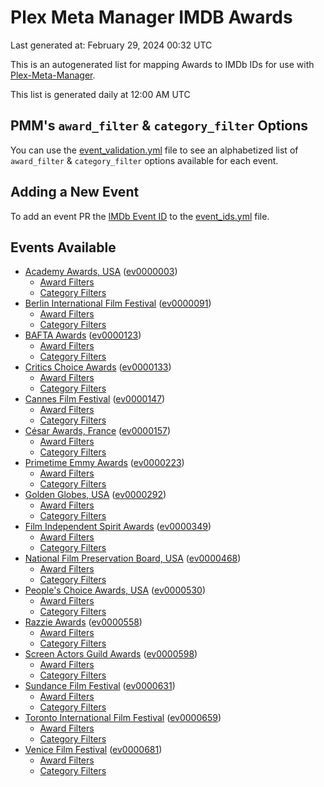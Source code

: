 # Plex Meta Manager IMDB Awards

Last generated at: February 29, 2024 00:32 UTC

This is an autogenerated list for mapping Awards to IMDb IDs for use with [Plex-Meta-Manager](https://github.com/meisnate12/Plex-Meta-Manager).

This list is generated daily at 12:00 AM UTC 

## PMM's `award_filter` & `category_filter` Options

You can use the [event_validation.yml](https://github.com/meisnate12/PMM-IMDb-Awards/blob/master/event_validation.yml) file to see an alphabetized list of `award_filter` & `category_filter` options available for each event.

## Adding a New Event

To add an event PR the [IMDb Event ID](https://www.imdb.com/event/all/) to the [event_ids.yml](https://github.com/meisnate12/PMM-IMDb-Awards/blob/master/event_ids.yml) file.

## Events Available

* [Academy Awards, USA](https://www.imdb.com/event/ev0000003) ([ev0000003](https://github.com/meisnate12/PMM-IMDb-Awards/blob/master/event_validation.yml#L1))
  * [Award Filters](https://github.com/meisnate12/PMM-IMDb-Awards/blob/master/event_validation.yml#L6)
  * [Category Filters](https://github.com/meisnate12/PMM-IMDb-Awards/blob/master/event_validation.yml#L14)
* [Berlin International Film Festival](https://www.imdb.com/event/ev0000091) ([ev0000091](https://github.com/meisnate12/PMM-IMDb-Awards/blob/master/event_validation.yml#L148))
  * [Award Filters](https://github.com/meisnate12/PMM-IMDb-Awards/blob/master/event_validation.yml#L152)
  * [Category Filters](https://github.com/meisnate12/PMM-IMDb-Awards/blob/master/event_validation.yml#L346)
* [BAFTA Awards](https://www.imdb.com/event/ev0000123) ([ev0000123](https://github.com/meisnate12/PMM-IMDb-Awards/blob/master/event_validation.yml#L621))
  * [Award Filters](https://github.com/meisnate12/PMM-IMDb-Awards/blob/master/event_validation.yml#L626)
  * [Category Filters](https://github.com/meisnate12/PMM-IMDb-Awards/blob/master/event_validation.yml#L658)
* [Critics Choice Awards](https://www.imdb.com/event/ev0000133) ([ev0000133](https://github.com/meisnate12/PMM-IMDb-Awards/blob/master/event_validation.yml#L1140))
  * [Award Filters](https://github.com/meisnate12/PMM-IMDb-Awards/blob/master/event_validation.yml#L1143)
  * [Category Filters](https://github.com/meisnate12/PMM-IMDb-Awards/blob/master/event_validation.yml#L1148)
* [Cannes Film Festival](https://www.imdb.com/event/ev0000147) ([ev0000147](https://github.com/meisnate12/PMM-IMDb-Awards/blob/master/event_validation.yml#L1249))
  * [Award Filters](https://github.com/meisnate12/PMM-IMDb-Awards/blob/master/event_validation.yml#L1254)
  * [Category Filters](https://github.com/meisnate12/PMM-IMDb-Awards/blob/master/event_validation.yml#L1416)
* [César Awards, France](https://www.imdb.com/event/ev0000157) ([ev0000157](https://github.com/meisnate12/PMM-IMDb-Awards/blob/master/event_validation.yml#L1641))
  * [Award Filters](https://github.com/meisnate12/PMM-IMDb-Awards/blob/master/event_validation.yml#L1644)
  * [Category Filters](https://github.com/meisnate12/PMM-IMDb-Awards/blob/master/event_validation.yml#L1649)
* [Primetime Emmy Awards](https://www.imdb.com/event/ev0000223) ([ev0000223](https://github.com/meisnate12/PMM-IMDb-Awards/blob/master/event_validation.yml#L1708))
  * [Award Filters](https://github.com/meisnate12/PMM-IMDb-Awards/blob/master/event_validation.yml#L1713)
  * [Category Filters](https://github.com/meisnate12/PMM-IMDb-Awards/blob/master/event_validation.yml#L1720)
* [Golden Globes, USA](https://www.imdb.com/event/ev0000292) ([ev0000292](https://github.com/meisnate12/PMM-IMDb-Awards/blob/master/event_validation.yml#L2921))
  * [Award Filters](https://github.com/meisnate12/PMM-IMDb-Awards/blob/master/event_validation.yml#L2926)
  * [Category Filters](https://github.com/meisnate12/PMM-IMDb-Awards/blob/master/event_validation.yml#L2934)
* [Film Independent Spirit Awards](https://www.imdb.com/event/ev0000349) ([ev0000349](https://github.com/meisnate12/PMM-IMDb-Awards/blob/master/event_validation.yml#L3100))
  * [Award Filters](https://github.com/meisnate12/PMM-IMDb-Awards/blob/master/event_validation.yml#L3103)
  * [Category Filters](https://github.com/meisnate12/PMM-IMDb-Awards/blob/master/event_validation.yml#L3112)
* [National Film Preservation Board, USA](https://www.imdb.com/event/ev0000468) ([ev0000468](https://github.com/meisnate12/PMM-IMDb-Awards/blob/master/event_validation.yml#L3152))
  * [Award Filters](https://github.com/meisnate12/PMM-IMDb-Awards/blob/master/event_validation.yml#L3155)
  * [Category Filters](https://github.com/meisnate12/PMM-IMDb-Awards/blob/master/event_validation.yml#L3157)
* [People's Choice Awards, USA](https://www.imdb.com/event/ev0000530) ([ev0000530](https://github.com/meisnate12/PMM-IMDb-Awards/blob/master/event_validation.yml#L3160))
  * [Award Filters](https://github.com/meisnate12/PMM-IMDb-Awards/blob/master/event_validation.yml#L3163)
  * [Category Filters](https://github.com/meisnate12/PMM-IMDb-Awards/blob/master/event_validation.yml#L3166)
* [Razzie Awards](https://www.imdb.com/event/ev0000558) ([ev0000558](https://github.com/meisnate12/PMM-IMDb-Awards/blob/master/event_validation.yml#L3408))
  * [Award Filters](https://github.com/meisnate12/PMM-IMDb-Awards/blob/master/event_validation.yml#L3411)
  * [Category Filters](https://github.com/meisnate12/PMM-IMDb-Awards/blob/master/event_validation.yml#L3416)
* [Screen Actors Guild Awards](https://www.imdb.com/event/ev0000598) ([ev0000598](https://github.com/meisnate12/PMM-IMDb-Awards/blob/master/event_validation.yml#L3456))
  * [Award Filters](https://github.com/meisnate12/PMM-IMDb-Awards/blob/master/event_validation.yml#L3459)
  * [Category Filters](https://github.com/meisnate12/PMM-IMDb-Awards/blob/master/event_validation.yml#L3461)
* [Sundance Film Festival](https://www.imdb.com/event/ev0000631) ([ev0000631](https://github.com/meisnate12/PMM-IMDb-Awards/blob/master/event_validation.yml#L3487))
  * [Award Filters](https://github.com/meisnate12/PMM-IMDb-Awards/blob/master/event_validation.yml#L3490)
  * [Category Filters](https://github.com/meisnate12/PMM-IMDb-Awards/blob/master/event_validation.yml#L3540)
* [Toronto International Film Festival](https://www.imdb.com/event/ev0000659) ([ev0000659](https://github.com/meisnate12/PMM-IMDb-Awards/blob/master/event_validation.yml#L3652))
  * [Award Filters](https://github.com/meisnate12/PMM-IMDb-Awards/blob/master/event_validation.yml#L3655)
  * [Category Filters](https://github.com/meisnate12/PMM-IMDb-Awards/blob/master/event_validation.yml#L3705)
* [Venice Film Festival](https://www.imdb.com/event/ev0000681) ([ev0000681](https://github.com/meisnate12/PMM-IMDb-Awards/blob/master/event_validation.yml#L3775))
  * [Award Filters](https://github.com/meisnate12/PMM-IMDb-Awards/blob/master/event_validation.yml#L3780)
  * [Category Filters](https://github.com/meisnate12/PMM-IMDb-Awards/blob/master/event_validation.yml#L4113)
